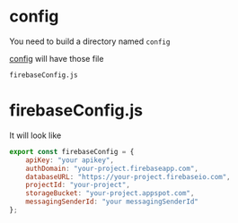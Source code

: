 # config

You need to build a directory named `config`

[config](/config) will have those file
```
firebaseConfig.js
```


# firebaseConfig.js
It will look like
```javascript
export const firebaseConfig = {
    apiKey: "your apikey",
    authDomain: "your-project.firebaseapp.com",
    databaseURL: "https://your-project.firebaseio.com",
    projectId: "your-project",
    storageBucket: "your-project.appspot.com",
    messagingSenderId: "your messagingSenderId"
};
```

